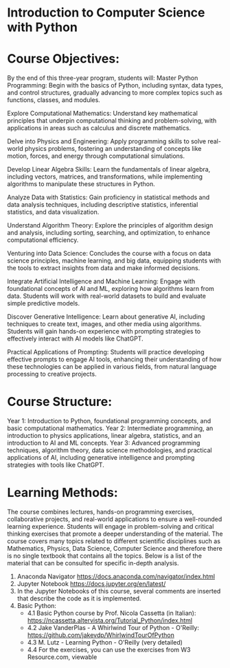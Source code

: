 # Introduction to Computer Science with Python

# Course Objectives:
By the end of this three-year program, students will: Master Python Programming: Begin with the basics of Python, including syntax, data types, and control structures, gradually advancing to more complex topics such as functions, classes, and modules.

Explore Computational Mathematics: Understand key mathematical principles that underpin computational thinking and problem-solving, with applications in areas such as calculus and discrete mathematics.

Delve into Physics and Engineering: Apply programming skills to solve real-world physics problems, fostering an understanding of concepts like motion, forces, and energy through computational simulations.

Develop Linear Algebra Skills: Learn the fundamentals of linear algebra, including vectors, matrices, and transformations, while implementing algorithms to manipulate these structures in Python.

Analyze Data with Statistics: Gain proficiency in statistical methods and data analysis techniques, including descriptive statistics, inferential statistics, and data visualization.

Understand Algorithm Theory: Explore the principles of algorithm design and analysis, including sorting, searching, and optimization, to enhance computational efficiency.

Venturing into Data Science: Concludes the course with a focus on data science principles, machine learning, and big data, equipping students with the tools to extract insights from data and make informed decisions.

Integrate Artificial Intelligence and Machine Learning: Engage with foundational concepts of AI and ML, exploring how algorithms learn from data. Students will work with real-world datasets to build and evaluate simple predictive models.

Discover Generative Intelligence: Learn about generative AI, including techniques to create text, images, and other media using algorithms. Students will gain hands-on experience with prompting strategies to effectively interact with AI models like ChatGPT.

Practical Applications of Prompting: Students will practice developing effective prompts to engage AI tools, enhancing their understanding of how these technologies can be applied in various fields, from natural language processing to creative projects.

# Course Structure:
Year 1: Introduction to Python, foundational programming concepts, and basic computational mathematics.
Year 2: Intermediate programming, an introduction to physics applications, linear algebra, statistics, and an introduction to AI and ML concepts.
Year 3: Advanced programming techniques, algorithm theory, data science methodologies, and practical applications of AI, including generative intelligence and prompting strategies with tools like ChatGPT.

# Learning Methods:
The course combines lectures, hands-on programming exercises, collaborative projects, and real-world applications to ensure a well-rounded learning experience. Students will engage in problem-solving and critical thinking exercises that promote a deeper understanding of the material.
The course covers many topics related to different scientific disciplines such as Mathematics, Physics, Data Science, Computer Science and therefore there is no single textbook that contains all the topics.
Below is a list of the material that can be consulted for specific in-depth analysis.

1. Anaconda Navigator
https://docs.anaconda.com/navigator/index.html
2. Jupyter Notebook
https://docs.jupyter.org/en/latest/
3. In the Jupyter Notebooks of this course, several comments are inserted that describe the code as it is implemented.
4. Basic Python:
    - 4.1 Basic Python course by Prof. Nicola Cassetta (in Italian): https://ncassetta.altervista.org/Tutorial_Python/index.html
    - 4.2 Jake VanderPlas - A Whirlwind Tour of Python - O'Reilly: https://github.com/jakevdp/WhirlwindTourOfPython
    - 4.3 M. Lutz - Learning Python - O'Reilly (very detailed)
    - 4.4 For the exercises, you can use the exercises from W3 Resource.com, viewable